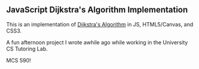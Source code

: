 JavaScript Dijkstra's Algorithm Implementation
---------------

This is an implementation of [Dijkstra's Algorithm] in JS, HTML5/Canvas, and CSS3. 

A fun afternoon project I wrote awhile ago while working in the University CS Tutoring Lab. 



MCS 590!


 [Dijkstra's Algorithm]: http://en.wikipedia.org/wiki/Dijkstra's_algorithm
